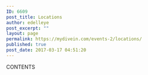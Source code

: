 ```yaml
---
ID: 6609
post_title: Locations
author: edelleye
post_excerpt: ""
layout: page
permalink: https://mydivein.com/events-2/locations/
published: true
post_date: 2017-03-17 04:51:20
---
```

CONTENTS